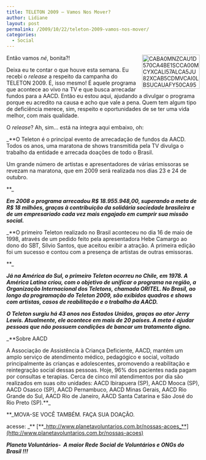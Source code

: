```yaml
---
title: TELETON 2009 – Vamos Nos Mover?
author: Lidiane
layout: post
permalink: /2009/10/22/teleton-2009-vamos-nos-mover/
categories:
  - Social
---
```

[<img style="display: inline; margin-left: 0; margin-right: 0; border-width: 0;" title="CABA0MNZCAU1D570CA4BE1SCCA00MCYXCALI57ALCA5JU82XCAB5CDMVCAI0LBSUCAUAFY50CA95PZRFCAPTUQRDCA147OCXCA235UETCALDZ10ACAHCU3GYCAQE4069CANG30CZCAD1DG1TCADF27LXCAP6AK46" src="https://www.trololodemulher.com.br/2009/10/caba0mnzcau1d570ca4be1scca00mcyxcali57alca5ju82xcab5cdmvcai0lbsucauafy50ca95pzrfcaptuqrdca147ocx1.jpg" border="0" alt="CABA0MNZCAU1D570CA4BE1SCCA00MCYXCALI57ALCA5JU82XCAB5CDMVCAI0LBSUCAUAFY50CA95PZRFCAPTUQRDCA147OCXCA235UETCALDZ10ACAHCU3GYCAQE4069CANG30CZCAD1DG1TCADF27LXCAP6AK46" width="150" height="89" align="right" />](https://www.trololodemulher.com.br/2009/10/caba0mnzcau1d570ca4be1scca00mcyxcali57alca5ju82xcab5cdmvcai0lbsucauafy50ca95pzrfcaptuqrdca147ocx.jpg) Então vamos _né_, bonita?!

Deixa eu te contar o que houve esta semana. Eu recebi o _release_ a respeito da campanha do TELETON 2009. É, isso mesmo! É aquele programa que acontece ao vivo na TV e que busca arrecadar fundos para a AACD. Então eu estou aqui, ajudando a divulgar o programa porque eu acredito na causa e acho que vale a pena. Quem tem algum tipo de deficiência merece, sim, respeito e oportunidades de se ter uma vida melhor, com mais qualidade.

O _release_? Ah, sim… está na íntegra aqui embaixo, oh:

_**O Teleton é o principal evento de arrecadação de fundos da AACD. Todos os anos, uma maratona de shows transmitida pela TV divulga o trabalho da entidade e arrecada doações de todo o Brasil.
  
Um grande número de artistas e apresentadores de várias emissoras se revezam na maratona, que em 2009 será realizada nos dias 23 e 24 de outubro.
  
**_ 

_**Em 2008 o programa arrecadou R$ 18.955.948,00, superando a meta de R$ 18 milhões, graças à contribuição da solidária sociedade brasileira e de um empresariado cada vez mais engajado em cumprir sua missão social.**_

_**O primeiro Teleton realizado no Brasil aconteceu no dia 16 de maio de 1998, através de um pedido feito pela apresentadora Hebe Camargo ao dono do SBT, Sílvio Santos, que aceitou exibir a atração. A primeira edição foi um sucesso e contou com a presença de artistas de outras emissoras.
  
**_ 

_**Já na América do Sul, o primeiro Teleton ocorreu no Chile, em 1978. A América Latina criou, com o objetivo de unificar o programa na região, a Organização Internacional dos Teletons, chamada ORITEL. No Brasil, ao longo da programação do Teleton 2009, são exibidos quadros e shows com artistas, casos de reabilitação e o trabalho da AACD.**_

_**O Teleton surgiu há 43 anos nos Estados Unidos, graças ao ator Jerry Lewis. Atualmente, ele acontece em mais de 20 países. A meta é ajudar pessoas que não possuem condições de bancar um tratamento digno.**_

_**Sobre AACD
  
A Associação de Assistência à Criança Deficiente, AACD, mantém um amplo serviço de atendimento médico, pedagógico e social, voltado principalmente às crianças e adolescentes, promovendo a reabilitação e reintegração social dessas pessoas. Hoje, 96% dos pacientes nada pagam por consultas e terapias. Cerca de cinco mil atendimentos por dia são realizados em suas oito unidades: AACD Ibirapuera (SP), AACD Mooca (SP), AACD Osasco (SP), AACD Pernambuco, AACD Minas Gerais, AACD Rio Grande do Sul, AACD Rio de Janeiro, AACD Santa Catarina e São José do Rio Preto (SP).**_

**_MOVA-SE VOCÊ TAMBÉM. FAÇA SUA DOAÇÃO.
  
acesse: _** [**_http://www.planetavoluntarios.com.br/nossas-acoes_**](http://www.planetavoluntarios.com.br/nossas-acoes)
  
**_Planeta Voluntários-  A maior Rede Social de Voluntários e ONGs do Brasil !!!_**